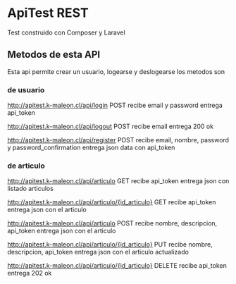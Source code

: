 # ApiTest REST

Test construido con Composer y Laravel


## Metodos de esta API
Esta api permite crear un usuario, logearse y deslogearse los metodos son

### de usuario
http://apitest.k-maleon.cl/api/login
POST
recibe email y password
entrega api_token

http://apitest.k-maleon.cl/api/logout
POST
recibe email
entrega 200 ok

http://apitest.k-maleon.cl/api/register
POST
recibe email, nombre, password y password_confirmation
entrega json data con api_token

### de articulo
http://apitest.k-maleon.cl/api/articulo
GET
recibe api_token
entrega json con listado articulos

http://apitest.k-maleon.cl/api/articulo/{id_articulo}
GET
recibe api_token
entrega json con el articulo

http://apitest.k-maleon.cl/api/articulo
POST
recibe nombre, descripcion, api_token
entrega json con el articulo

http://apitest.k-maleon.cl/api/articulo/{id_articulo}
PUT
recibe nombre, descripcion, api_token
entrega json con el articulo actualizado

http://apitest.k-maleon.cl/api/articulo/{id_articulo}
DELETE
recibe api_token
entrega 202 ok
